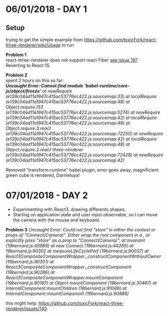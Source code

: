 # 06/01/2018 - DAY 1

## Setup
trying to get the simple example from https://github.com/toxicFork/react-three-renderer/wiki/Usage to run
   
  
**Problem 1**  
react-three-renderer does not support react Fiber [see issue 197](https://github.com/toxicFork/react-three-renderer/issues/197).  
Reverting to React 15.

**Problem 2**   
spent 2 hours on this so far:  
*__Uncaught Error: Cannot find module 'babel-runtime/core-js/object/freeze'__
    at newRequire (e139c04ad11a1947c415ac53776ec422.js:sourcemap:33)
    at localRequire (e139c04ad11a1947c415ac53776ec422.js:sourcemap:48)
    at Object.require.133 (e139c04ad11a1947c415ac53776ec422.js:sourcemap:5274)
    at newRequire (e139c04ad11a1947c415ac53776ec422.js:sourcemap:42)
    at localRequire (e139c04ad11a1947c415ac53776ec422.js:sourcemap:48)
    at Object.require.3.react (e139c04ad11a1947c415ac53776ec422.js:sourcemap:72250)
    at newRequire (e139c04ad11a1947c415ac53776ec422.js:sourcemap:42)
    at localRequire (e139c04ad11a1947c415ac53776ec422.js:sourcemap:48)
    at Object.require.2.react-three-renderer (e139c04ad11a1947c415ac53776ec422.js:sourcemap:72428)
    at newRequire (e139c04ad11a1947c415ac53776ec422.js:sourcemap:42)*

Removed "transform-runtime" babel plugin, error goes away, magnificient green cube is rendered, Darnleluya!

# 07/01/2018 - DAY 2
 - Experimenting with React3, drawing differents shapes.
 - Starting on application state and user input observable, so I can move the camera with the mouse and keyboard.

**Problem 3**
*Uncaught Error: Could not find "store" in either the context or props of "Connect(Camera)". Either wrap the root component in a <Provider>, or explicitly pass "store" as a prop to "Connect(Camera)".
    at invariant (19bernard.js:43989)
    at new Connect (19bernard.js:44265)
    at 19bernard.js:90302
    at measureLifeCyclePerf (19bernard.js:90037)
    at React3CompositeComponentWrapper._constructComponentWithoutOwner (19bernard.js:90301)
    at React3CompositeComponentWrapper._constructComponent (19bernard.js:90286)
    at React3CompositeComponentWrapper.mountComponent (19bernard.js:90197)
    at Object.mountComponent (19bernard.js:30467)
    at InternalComponent.mountChildren (19bernard.js:91046)
    at InternalComponent.mountComponent (19bernard.js:90886)*

this might help: https://github.com/toxicFork/react-three-renderer/issues/140
